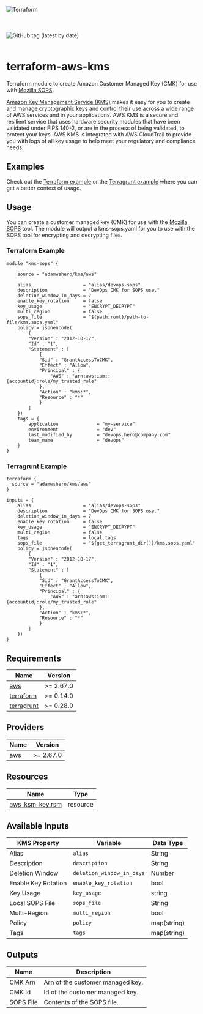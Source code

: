 ![Terraform](https://cloudarmy.io/tldr/images/tf_aws.jpg)
<br>
<br>
<br>
<br>
![GitHub tag (latest by date)](https://img.shields.io/github/v/tag/adamwshero/terraform-aws-kms?color=lightgreen&label=latest%20tag%3A&style=for-the-badge)
<br>
<br>
# terraform-aws-kms

Terraform module to create Amazon Customer Managed Key (CMK) for use with [Mozilla SOPS](https://github.com/mozilla/sops).

[Amazon Key Management Service (KMS)](https://aws.amazon.com/kms/) makes it easy for you to create and manage cryptographic keys and control their use across a wide range of AWS services and in your applications. AWS KMS is a secure and resilient service that uses hardware security modules that have been validated under FIPS 140-2, or are in the process of being validated, to protect your keys. AWS KMS is integrated with AWS CloudTrail to provide you with logs of all key usage to help meet your regulatory and compliance needs.

## Examples

Check out the [Terraform example](https://github.com/adamwshero/terraform-aws-kms/tree/main/examples/terraform) or the [Terragrunt example](https://github.com/adamwshero/terraform-aws-kms/tree/main/examples/terragrunt) where you can get a better context of usage.


## Usage

You can create a customer managed key (CMK) for use with the [Mozilla SOPS](https://github.com/mozilla/sops) tool. The module will output a kms-sops.yaml for you to use with the SOPS tool for encrypting and decrypting files.

### Terraform Example

```
module "kms-sops" {

    source = "adamwshero/kms/aws"

    alias                   = "alias/devops-sops"
    description             = "DevOps CMK for SOPS use."
    deletion_window_in_days = 7
    enable_key_rotation     = false
    key_usage               = "ENCRYPT_DECRYPT"
    multi_region            = false
    sops_file               = "${path.root}/path-to-file/kms.sops.yaml"
    policy = jsonencode(
        {
        "Version" : "2012-10-17",
        "Id" : "1",
        "Statement" : [
            {
            "Sid" : "GrantAccessToCMK",
            "Effect" : "Allow",
            "Principal" : {
                "AWS" : "arn:aws:iam::{accountid}:role/my_trusted_role"
            },
            "Action" : "kms:*",
            "Resource" : "*"
            }
        ]
    })
    tags = {
        application              = "my-service"
        environment              = "dev"
        last_modified_by         = "devops.hero@company.com"
        team_name                = "devops"
    }
}
```

### Terragrunt Example

```
terraform {
  source = "adamwshero/kms/aws"
}

inputs = {
    alias                   = "alias/devops-sops"
    description             = "DevOps CMK for SOPS use."
    deletion_window_in_days = 7
    enable_key_rotation     = false
    key_usage               = "ENCRYPT_DECRYPT"
    multi_region            = false
    tags                    = local.tags
    sops_file               = "${get_terragrunt_dir()}/kms.sops.yaml"
    policy = jsonencode(
        {
        "Version" : "2012-10-17",
        "Id" : "1",
        "Statement" : [
            {
            "Sid" : "GrantAccessToCMK",
            "Effect" : "Allow",
            "Principal" : {
                "AWS" : "arn:aws:iam::{accountid}:role/my_trusted_role"
            },
            "Action" : "kms:*",
            "Resource" : "*"
            }
        ]
    })
}
```

<!-- BEGINNING OF PRE-COMMIT-TERRAFORM DOCS HOOK -->
## Requirements

| Name | Version |
|------|---------|
| <a name="requirement_aws"></a> [aws](#requirement\_aws) | >= 2.67.0 |
| <a name="requirement_terraform"></a> [terraform](#requirement\_terraform) | >= 0.14.0 
| <a name="requirement_terragrunt"></a> [terragrunt](#requirement\_terragrunt) | >= 0.28.0 |

## Providers

| Name | Version |
|------|---------|
| <a name="provider_aws"></a> [aws](#provider\_aws) | >= 2.67.0 |

## Resources

| Name | Type |
|------|------|
| [aws_ksm_key.rsm](https://registry.terraform.io/providers/hashicorp/aws/latest/docs/resources/kms_key) | resource |

## Available Inputs

| KMS Property        | Variable                  | Data Type   |
| --------------------| --------------------------| ------------|
| Alias               | `alias`                   | String      |
| Description         | `description`             | String      |
| Deletion Window     | `deletion_window_in_days` | Number      |
| Enable Key Rotation | `enable_key_rotation`     | bool        |
| Key Usage           | `key_usage`               | string      |
| Local SOPS File     | `sops_file`               | String      |
| Multi-Region        | `multi_region`            | bool        |
| Policy              | `policy`                  | map(string) |
| Tags                | `tags`                    | map(string) |

## Outputs

| Name      | Description                      |
|-----------|----------------------------------|
| CMK Arn   | Arn of the customer managed key. |
| CMK Id    | Id of the customer managed key.  |
| SOPS File | Contents of the SOPS file.       |
